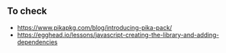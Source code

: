 ## To check

- https://www.pikapkg.com/blog/introducing-pika-pack/
- https://egghead.io/lessons/javascript-creating-the-library-and-adding-dependencies